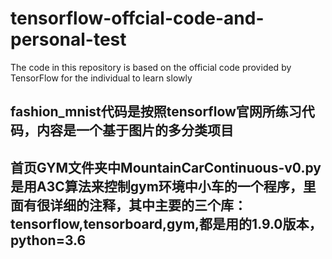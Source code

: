# tensorflow-offcial-code-and-personal-test
The code in this repository is based on the official code provided by TensorFlow for the individual to learn slowly
## fashion_mnist代码是按照tensorflow官网所练习代码，内容是一个基于图片的多分类项目
## 首页GYM文件夹中MountainCarContinuous-v0.py是用A3C算法来控制gym环境中小车的一个程序，里面有很详细的注释，其中主要的三个库：tensorflow,tensorboard,gym,都是用的1.9.0版本，python=3.6
